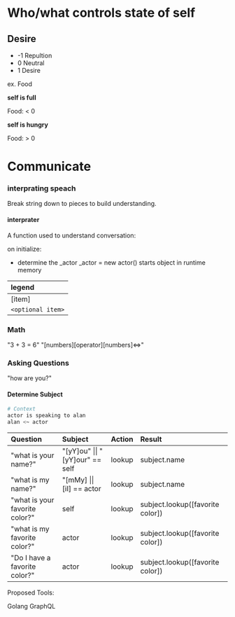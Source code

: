 # Who/what controls state of self

## Desire

- -1 Repultion
- 0 Neutral
- 1 Desire

ex. Food

**self is full**

Food:  < 0

**self is hungry**

Food: > 0

# Communicate

### interprating speach

Break string down to pieces to build understanding.

#### interprater
A function used to understand conversation:

on initialize:
- determine the _actor
  _actor = new actor()
  starts object in runtime memory

|legend |
| :--- |
| [item] |
|`<optional item>` |


### Math
"3 + 3 = 6"
"[numbers]<space>[operator]<space>[numbers]<=><answer>"

### Asking Questions
"how are you?"

#### Determine Subject
``` sh
# Context
actor is speaking to alan
alan <~ actor
```

|Question|Subject|Action|Result|
| :--- |:--- |:--- |:--- |
|"what is your name?"|"[yY]ou" \|\| "[yY]our"  == self|lookup|subject.name|
|"what is my name?"|"[mMy] \|\| [iI] == actor |lookup| subject.name|
|"what is your favorite color?"| self| lookup | subject.lookup([favorite color])|
|"what is my favorite color?"| actor |lookup  | subject.lookup([favorite color])|
|"Do I have a favorite color?"| actor |lookup | subject.lookup([favorite color])|


Proposed Tools:

Golang 
GraphQL

